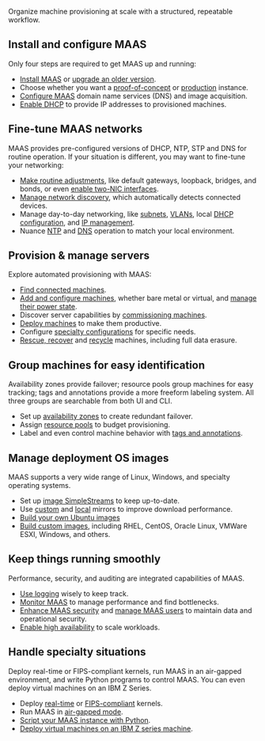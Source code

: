Organize machine provisioning at scale with a structured, repeatable workflow.


## Install and configure MAAS

Only four steps are required to get MAAS up and running:

 - [Install MAAS](https://maas.io/docs/how-to-install-maas#p-9034-install-maas-snap-or-packages) or [upgrade an older version](https://maas.io/docs/how-to-install-maas#p-9034-notes-on-upgrading-maas).
 - Choose whether you want a  [proof-of-concept](https://maas.io/docs/how-to-install-maas#p-9034-post-install-setup-poc) or [production](https://maas.io/docs/how-to-install-maas#p-9034-post-install-setup-production) instance.
 - [Configure MAAS](https://maas.io/docs/how-to-install-maas#p-9034-configuring-and-starting-maas) domain name services (DNS) and image acquisition.
 - [Enable DHCP](https://maas.io/docs/how-to-install-maas#p-9034-enabling-dhcp) to provide IP addresses to provisioned machines.

## Fine-tune MAAS networks

MAAS provides pre-configured versions of DHCP, NTP, STP and DNS for routine operation.  If your situation is different, you may want to fine-tune your networking:

- [Make routine adjustments](https://maas.io/docs/how-to-customise-maas-networks#p-9070-routine-network-management), like default gateways, loopback, bridges, and bonds, or even [enable two-NIC interfaces](https://maas.io/docs/how-to-customise-maas-networks#p-9070-two-nic-setup).
- [Manage network discovery](https://maas.io/docs/how-to-customise-maas-networks#p-9070-network-discovery), which automatically detects connected devices.
- Manage day-to-day networking, like [subnets](https://maas.io/docs/how-to-customise-maas-networks#p-9070-subnets), [VLANs](https://maas.io/docs/how-to-customise-maas-networks#p-9070-vlans), local [DHCP configuration](https://maas.io/docs/how-to-customise-maas-networks#p-9070-dhcp-management), and [IP management](https://maas.io/docs/how-to-customise-maas-networks#p-9070-ip-management).
- Nuance [NTP](https://maas.io/docs/how-to-customise-maas-networks#p-9070-ntp-management) and [DNS](https://maas.io/docs/how-to-customise-maas-networks#p-9070-dns-management) operation to match your local environment.

## Provision & manage servers

Explore automated provisioning with MAAS:

- [Find connected machines](https://maas.io/docs/how-to-manage-machines#p-9078-find-machines).
- [Add and configure machines](https://maas.io/docs/how-to-manage-machines#p-9078-add-configure-machines), whether bare metal or virtual, and [manage their power state](https://maas.io/docs/how-to-manage-machines#p-9078-control-machine-power).
- Discover server capabilities by [commissioning machines](https://maas.io/docs/how-to-manage-machines#p-9078-commission-test-machines).
- [Deploy machines](https://maas.io/docs/how-to-manage-machines#p-9078-deploy-machines) to make them productive.
- Configure [specialty configurations](https://maas.io/docs/how-to-manage-machines#p-9078-configure-machine-settings) for specific needs.
- [Rescue, recover](https://maas.io/docs/how-to-manage-machines#p-9078-rescue-recovery) and [recycle](https://maas.io/docs/how-to-manage-machines#p-9078-release-or-remove-machines) machines, including full data erasure.

## Group machines for easy identification

Availability zones provide failover; resource pools group machines for easy tracking; tags and annotations provide a more freeform labeling system.  All three groups are searchable from both UI and CLI.

- Set up [availability zones](https://maas.io/docs/how-to-manage-machine-groups#p-19384-availability-zones) to create redundant failover.
- Assign [resource pools](https://maas.io/docs/how-to-manage-machine-groups#p-19384-resource-pools) to budget provisioning.
- Label and even control machine behavior with [tags and annotations](https://maas.io/docs/how-to-manage-machine-groups#p-19384-tags-and-annotations).

## Manage deployment OS images

MAAS supports a very wide range of Linux, Windows, and specialty operating systems.

- Set up [image SimpleStreams](https://maas.io/docs/how-to-manage-images#p-9030-switch-image-streams) to keep up-to-date.
- Use [custom](https://maas.io/docs/how-to-manage-images#p-9030-use-a-custom-mirror) and [local](https://maas.io/docs/how-to-manage-images#p-9030-use-a-local-mirror) mirrors to improve download performance.
- [Build your own Ubuntu images](https://maas.io/docs/how-to-build-ubuntu-images)
- [Build custom images](https://maas.io/docs/how-to-build-custom-images), including RHEL, CentOS, Oracle Linux, VMWare ESXI, Windows, and others.

## Keep things running smoothly

Performance, security, and auditing are integrated capabilities of MAAS.

- [Use logging](https://maas.io/docs/how-to-use-logging) wisely to keep track.
- [Monitor MAAS](https://maas.io/docs/how-to-monitor-maas) to manage performance and find bottlenecks.
- [Enhance MAAS security](https://maas.io/docs/how-to-enhance-maas-security) and [manage MAAS users](https://maas.io/docs/how-to-enhance-maas-security#p-9102-manage-users) to maintain data and operational security.
- [Enable high availability](https://maas.io/docs/how-to-enable-high-availability) to scale workloads.

## Handle specialty situations

Deploy real-time or FIPS-compliant kernels, run MAAS in an air-gapped environment, and write Python programs to control MAAS.  You can even deploy virtual machines on an IBM Z Series.

- Deploy [real-time](https://maas.io/docs/how-to-deploy-a-real-time-kernel) or [FIPS-compliant](https://maas.io/docs/how-to-deploy-a-fips-compliant-kernel) kernels.
- Run MAAS in [air-gapped mode](https://maas.io/docs/how-to-configure-an-air-gapped-maas).
- [Script your MAAS instance with Python](https://maas.io/docs/how-to-use-the-python-api-client).
- [Deploy virtual machines on an IBM Z series machine](https://maas.io/docs/how-to-deploy-vms-on-ibm-z).

